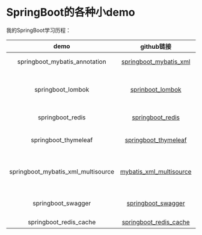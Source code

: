 SpringBoot的各种小demo
======================
我的SpringBoot学习历程：

|                demo                |                          github链接                          |                           博客地址                           |
| :--------------------------------: | :----------------------------------------------------------: | :----------------------------------------------------------: |
|   springboot_mybatis_annotation    | [springboot_mybatis_xml](https://github.com/lonelyProgramMonkey/SpringBoot-demos/tree/master/springboot_mybatis_xml) | [springboot零基础入门](https://lonelyprogrammonkey.github.io/2019/11/15/springboot%E9%9B%B6%E5%9F%BA%E7%A1%80%E5%85%A5%E9%97%A8/) |
|         springboot_lombok          | [sprinboot_lombok](https://github.com/lonelyProgramMonkey/SpringBoot-demos/tree/master/springboot_lombok) | [SpringBoot集成lombok和配置yml](https://lonelyprogrammonkey.github.io/2019/11/17/SpringBoot%E9%9B%86%E6%88%90lombok%E5%92%8C%E9%85%8D%E7%BD%AEyml/) |
|          springboot_redis          | [springboot_redis](https://github.com/lonelyProgramMonkey/SpringBoot-demos/tree/master/springboot_redis) | [springboot集成Redis](https://lonelyprogrammonkey.github.io/2019/11/19/springboot集成Redis/) |
|        springboot_thymeleaf        | [springboot_thymeleaf](https://github.com/lonelyProgramMonkey/SpringBoot-demos/tree/master/springboot_thymeleaf) | [springboot集成thymeleaf](https://lonelyprogrammonkey.github.io/2019/11/21/springboot集成thymeleaf/) |
| springboot_mybatis_xml_multisource | [mybatis_xml_multisource](https://github.com/lonelyProgramMonkey/SpringBoot-demos/tree/master/springboot_mybatis_xml_multisource) | [springboot集成mybatis多数据源](https://lonelyprogrammonkey.github.io/2019/11/22/spirngboot集成mybatis多数据源/) |
|         springboot_swagger         | [springboot_swagger](https://github.com/lonelyProgramMonkey/SpringBoot-demos/tree/master/springboot_swagger) | [springboot集成swagger](https://lonelyprogrammonkey.github.io/2019/11/22/springboot集成swagger/) |
|       springboot_redis_cache       | [springboot_redis_cache](https://github.com/lonelyProgramMonkey/SpringBoot-demos/tree/master/springboot_redis_cache) |                             待定                             |
